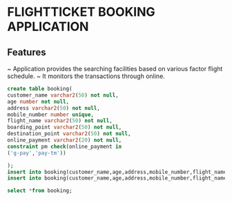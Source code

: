 # FLIGHTTICKET BOOKING APPLICATION

## Features

~ Application provides the searching facilities based on various factor flight schedule.
~ It monitors the transactions through online.
```sql
create table booking(
customer_name varchar2(50) not null,
age number not null,
address varchar2(50) not null,
mobile_number number unique,
flight_name varchar2(50) not null,
boarding_point varchar2(50) not null,
destination_point varchar2(50) not null,
online_payment varchar2(20) not null,
constraint pm check(online_payment in
('g-pay','pay-tm'))

);
insert into booking(customer_name,age,address,mobile_number,flight_name,boarding_point,destination_point,online_payment)values('vijay',21,'xyz123',9894636915,'airindia','chennai','coimbatore','g-pay');
insert into booking(customer_name,age,address,mobile_number,flight_name,boarding_point,destination_point,online_payment)values('vijay',23,'xygdz123',746356916,'airindia','coimbatore','chennai','pay-tm');

select *from booking;

```
